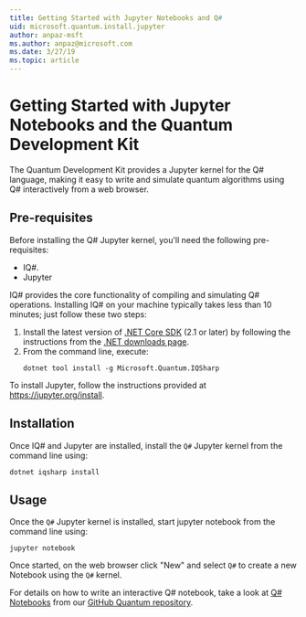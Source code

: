 ```yaml
---
title: Getting Started with Jupyter Notebooks and Q#
uid: microsoft.quantum.install.jupyter
author: anpaz-msft
ms.author: anpaz@microsoft.com
ms.date: 3/27/19
ms.topic: article
---
```


# Getting Started with Jupyter Notebooks and the Quantum Development Kit #  

The Quantum Development Kit provides a Jupyter kernel for the Q# language, making it easy to write and simulate quantum algorithms using Q# interactively from a web browser.

## Pre-requisites ##

Before installing the Q# Jupyter kernel, you'll need the following pre-requisites:
- IQ#.
- Jupyter

IQ# provides the core functionality of compiling and simulating Q# operations.
Installing IQ# on your machine typically takes less than 10 minutes; just follow these two steps:
1. Install the latest version of [.NET Core SDK](https://dotnet.microsoft.com/) (2.1 or later) by 
  following the instructions from the [.NET downloads page](https://www.microsoft.com/net/download).
2. From the command line, execute:
   ```Command prompt
   dotnet tool install -g Microsoft.Quantum.IQSharp

To install Jupyter, follow the instructions provided at https://jupyter.org/install.


## Installation ##

Once IQ# and Jupyter are installed, install the `Q#` Jupyter kernel from the command line using:

```Command Prompt
dotnet iqsharp install
```


## Usage ##

Once the `Q#` Jupyter kernel is installed, start jupyter notebook from the command line using:

```Command Prompt
jupyter notebook
```

Once started, on the web browser click "New" and select `Q#` to create a new Notebook using the `Q#` kernel.

For details on how to write an interactive Q# notebook, take a look at
[Q# Notebooks](https://github.com/Microsoft/Quantum/blob/master/Samples/src/IntroToIQSharp/Notebook.ipynb)
from our [GitHub Quantum repository](https://github.com/Microsoft/Quantum.git).

